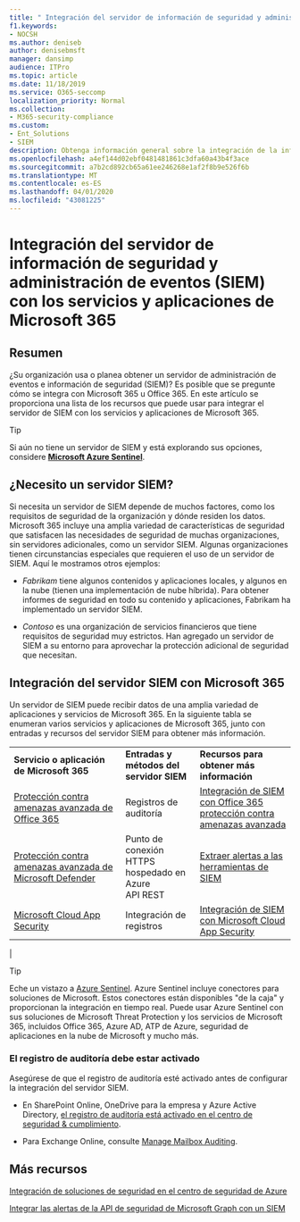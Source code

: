 ```yaml
---
title: " Integración del servidor de información de seguridad y administración de eventos (SIEM) con los servicios y aplicaciones de Microsoft 365"
f1.keywords:
- NOCSH
ms.author: deniseb
author: denisebmsft
manager: dansimp
audience: ITPro
ms.topic: article
ms.date: 11/18/2019
ms.service: O365-seccomp
localization_priority: Normal
ms.collection:
- M365-security-compliance
ms.custom:
- Ent_Solutions
- SIEM
description: Obtenga información general sobre la integración de la información de seguridad y la administración de eventos (SIEM) con sus aplicaciones y servicios en la nube de Microsoft 365
ms.openlocfilehash: a4ef144d02ebf0481481861c3dfa60a43b4f3ace
ms.sourcegitcommit: a7b2cd892cb65a61ee246268e1af2f8b9e526f6b
ms.translationtype: MT
ms.contentlocale: es-ES
ms.lasthandoff: 04/01/2020
ms.locfileid: "43081225"
---
```

# <a name="security-information-and-event-management-siem-server-integration-with-microsoft-365-services-and-applications"></a>Integración del servidor de información de seguridad y administración de eventos (SIEM) con los servicios y aplicaciones de Microsoft 365

## <a name="summary"></a>Resumen

¿Su organización usa o planea obtener un servidor de administración de eventos e información de seguridad (SIEM)? Es posible que se pregunte cómo se integra con Microsoft 365 u Office 365. En este artículo se proporciona una lista de los recursos que puede usar para integrar el servidor de SIEM con los servicios y aplicaciones de Microsoft 365.

> [!TIP]
> Si aún no tiene un servidor de SIEM y está explorando sus opciones, considere **[Microsoft Azure Sentinel](https://docs.microsoft.com/azure/sentinel/overview)**.

## <a name="do-i-need-a-siem-server"></a>¿Necesito un servidor SIEM?

Si necesita un servidor de SIEM depende de muchos factores, como los requisitos de seguridad de la organización y dónde residen los datos. Microsoft 365 incluye una amplia variedad de características de seguridad que satisfacen las necesidades de seguridad de muchas organizaciones, sin servidores adicionales, como un servidor SIEM. Algunas organizaciones tienen circunstancias especiales que requieren el uso de un servidor de SIEM. Aquí le mostramos otros ejemplos:

- *Fabrikam* tiene algunos contenidos y aplicaciones locales, y algunos en la nube (tienen una implementación de nube híbrida). Para obtener informes de seguridad en todo su contenido y aplicaciones, Fabrikam ha implementado un servidor SIEM.

- *Contoso* es una organización de servicios financieros que tiene requisitos de seguridad muy estrictos. Han agregado un servidor de SIEM a su entorno para aprovechar la protección adicional de seguridad que necesitan.

## <a name="siem-server-integration-with-microsoft-365"></a>Integración del servidor SIEM con Microsoft 365

Un servidor de SIEM puede recibir datos de una amplia variedad de aplicaciones y servicios de Microsoft 365. En la siguiente tabla se enumeran varios servicios y aplicaciones de Microsoft 365, junto con entradas y recursos del servidor SIEM para obtener más información.

||||
|---|---|---|
|**Servicio o aplicación de Microsoft 365**|**Entradas y métodos del servidor SIEM**|**Recursos para obtener más información**|
|[Protección contra amenazas avanzada de Office 365](office-365-atp.md)|Registros de auditoría|[Integración de SIEM con Office 365 protección contra amenazas avanzada](siem-integration-with-office-365-ti.md)|
|[Protección contra amenazas avanzada de Microsoft Defender](https://docs.microsoft.com/windows/security/threat-protection/)|Punto de conexión HTTPS hospedado en Azure <br/>API REST|[Extraer alertas a las herramientas de SIEM](https://docs.microsoft.com/windows/security/threat-protection/microsoft-defender-atp/configure-siem)|
|[Microsoft Cloud App Security](https://docs.microsoft.com/cloud-app-security/what-is-cloud-app-security)|Integración de registros|[Integración de SIEM con Microsoft Cloud App Security](https://docs.microsoft.com/cloud-app-security/siem)|
|

> [!TIP]
> Eche un vistazo a [Azure Sentinel](https://docs.microsoft.com/azure/sentinel/overview). Azure Sentinel incluye conectores para soluciones de Microsoft. Estos conectores están disponibles "de la caja" y proporcionan la integración en tiempo real. Puede usar Azure Sentinel con sus soluciones de Microsoft Threat Protection y los servicios de Microsoft 365, incluidos Office 365, Azure AD, ATP de Azure, seguridad de aplicaciones en la nube de Microsoft y mucho más.

### <a name="audit-logging-must-be-turned-on"></a>El registro de auditoría debe estar activado

Asegúrese de que el registro de auditoría esté activado antes de configurar la integración del servidor SIEM.

- En SharePoint Online, OneDrive para la empresa y Azure Active Directory, [el registro de auditoría está activado en el centro de seguridad & cumplimiento](../../compliance/turn-audit-log-search-on-or-off.md).

- Para Exchange Online, consulte [Manage Mailbox Auditing](../../compliance/enable-mailbox-auditing.md).

## <a name="more-resources"></a>Más recursos

[Integración de soluciones de seguridad en el centro de seguridad de Azure](https://docs.microsoft.com/azure/security-center/security-center-partner-integration#exporting-data-to-a-siem)

[Integrar las alertas de la API de seguridad de Microsoft Graph con un SIEM](https://docs.microsoft.com/graph/security-integration)
